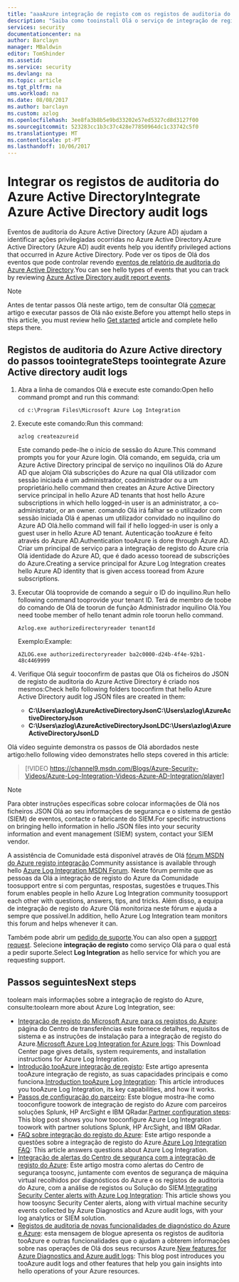 ```yaml
---
title: "aaaAzure integração de registo com os registos de auditoria do Azure Active Directory | Microsoft Docs"
description: "Saiba como tooinstall Olá o serviço de integração de registo do Azure e integrar os registos de registos de auditoria do Azure"
services: security
documentationcenter: na
author: Barclayn
manager: MBaldwin
editor: TomShinder
ms.assetid: 
ms.service: security
ms.devlang: na
ms.topic: article
ms.tgt_pltfrm: na
ums.workload: na
ms.date: 08/08/2017
ms.author: barclayn
ms.custom: azlog
ms.openlocfilehash: 3ee8fa3b8b5e9bd33202e57ed5327cd8d3127f00
ms.sourcegitcommit: 523283cc1b3c37c428e77850964dc1c33742c5f0
ms.translationtype: MT
ms.contentlocale: pt-PT
ms.lasthandoff: 10/06/2017
---
```

# <a name="integrate-azure-active-directory-audit-logs"></a><span data-ttu-id="3cee9-103">Integrar os registos de auditoria do Azure Active Directory</span><span class="sxs-lookup"><span data-stu-id="3cee9-103">Integrate Azure Active Directory audit logs</span></span>

<span data-ttu-id="3cee9-104">Eventos de auditoria do Azure Active Directory (Azure AD) ajudam a identificar ações privilegiadas ocorridas no Azure Active Directory.</span><span class="sxs-lookup"><span data-stu-id="3cee9-104">Azure Active Directory (Azure AD) audit events help you identify privileged actions that occurred in Azure Active Directory.</span></span> <span data-ttu-id="3cee9-105">Pode ver os tipos de Olá dos eventos que pode controlar revendo [eventos de relatório de auditoria do Azure Active Directory](/active-directory/active-directory-reporting-audit-events#list-of-audit-report-events.md).</span><span class="sxs-lookup"><span data-stu-id="3cee9-105">You can see hello types of events that you can track by reviewing [Azure Active Directory audit report events](/active-directory/active-directory-reporting-audit-events#list-of-audit-report-events.md).</span></span>

> [!NOTE]
> <span data-ttu-id="3cee9-106">Antes de tentar passos Olá neste artigo, tem de consultar Olá [começar](security-azure-log-integration-get-started.md) artigo e executar passos de Olá não existe.</span><span class="sxs-lookup"><span data-stu-id="3cee9-106">Before you attempt hello steps in this article, you must review hello [Get started](security-azure-log-integration-get-started.md) article and complete hello steps there.</span></span>

## <a name="steps-toointegrate-azure-active-directory-audit-logs"></a><span data-ttu-id="3cee9-107">Registos de auditoria do Azure Active directory do passos toointegrate</span><span class="sxs-lookup"><span data-stu-id="3cee9-107">Steps toointegrate Azure Active directory audit logs</span></span>

1. <span data-ttu-id="3cee9-108">Abra a linha de comandos Olá e execute este comando:</span><span class="sxs-lookup"><span data-stu-id="3cee9-108">Open hello command prompt and run this command:</span></span>

   ``cd c:\Program Files\Microsoft Azure Log Integration``

2. <span data-ttu-id="3cee9-109">Execute este comando:</span><span class="sxs-lookup"><span data-stu-id="3cee9-109">Run this command:</span></span> 
 
   ``azlog createazureid``

   <span data-ttu-id="3cee9-110">Este comando pede-lhe o início de sessão do Azure.</span><span class="sxs-lookup"><span data-stu-id="3cee9-110">This command prompts you for your Azure login.</span></span> <span data-ttu-id="3cee9-111">Olá comando, em seguida, cria um Azure Active Directory principal de serviço no inquilinos Olá do Azure AD que alojam Olá subscrições do Azure na qual Olá utilizador com sessão iniciada é um administrador, coadministrador ou a um proprietário.</span><span class="sxs-lookup"><span data-stu-id="3cee9-111">hello command then creates an Azure Active Directory service principal in hello Azure AD tenants that host hello Azure subscriptions in which hello logged-in user is an administrator, a co-administrator, or an owner.</span></span> <span data-ttu-id="3cee9-112">comando Olá irá falhar se o utilizador com sessão iniciada Olá é apenas um utilizador convidado no inquilino do Azure AD Olá.</span><span class="sxs-lookup"><span data-stu-id="3cee9-112">hello command will fail if hello logged-in user is only a guest user in hello Azure AD tenant.</span></span> <span data-ttu-id="3cee9-113">Autenticação tooAzure é feito através do Azure AD.</span><span class="sxs-lookup"><span data-stu-id="3cee9-113">Authentication tooAzure is done through Azure AD.</span></span> <span data-ttu-id="3cee9-114">Criar um principal de serviço para a integração de registo do Azure cria Olá identidade do Azure AD, que é dado acesso tooread de subscrições do Azure.</span><span class="sxs-lookup"><span data-stu-id="3cee9-114">Creating a service principal for Azure Log Integration creates hello Azure AD identity that is given access tooread from Azure subscriptions.</span></span>

3. <span data-ttu-id="3cee9-115">Executar Olá tooprovide de comando a seguir o ID do inquilino.</span><span class="sxs-lookup"><span data-stu-id="3cee9-115">Run hello following command tooprovide your tenant ID.</span></span> <span data-ttu-id="3cee9-116">Terá de membro de toobe do comando de Olá de toorun de função Administrador inquilino Olá.</span><span class="sxs-lookup"><span data-stu-id="3cee9-116">You need toobe member of hello tenant admin role toorun hello command.</span></span>

   ``Azlog.exe authorizedirectoryreader tenantId``

   <span data-ttu-id="3cee9-117">Exemplo:</span><span class="sxs-lookup"><span data-stu-id="3cee9-117">Example:</span></span>

   ``AZLOG.exe authorizedirectoryreader ba2c0000-d24b-4f4e-92b1-48c4469999``

4. <span data-ttu-id="3cee9-118">Verifique Olá seguir tooconfirm de pastas que Olá os ficheiros do JSON de registo de auditoria do Azure Active Directory é criado nos mesmos:</span><span class="sxs-lookup"><span data-stu-id="3cee9-118">Check hello following folders tooconfirm that hello Azure Active Directory audit log JSON files are created in them:</span></span>

   * <span data-ttu-id="3cee9-119">**C:\Users\azlog\AzureActiveDirectoryJson**</span><span class="sxs-lookup"><span data-stu-id="3cee9-119">**C:\Users\azlog\AzureActiveDirectoryJson**</span></span>
   * <span data-ttu-id="3cee9-120">**C:\Users\azlog\AzureActiveDirectoryJsonLD**</span><span class="sxs-lookup"><span data-stu-id="3cee9-120">**C:\Users\azlog\AzureActiveDirectoryJsonLD**</span></span>

<span data-ttu-id="3cee9-121">Olá vídeo seguinte demonstra os passos de Olá abordados neste artigo:</span><span class="sxs-lookup"><span data-stu-id="3cee9-121">hello following video demonstrates hello steps covered in this article:</span></span>

> [!VIDEO https://channel9.msdn.com/Blogs/Azure-Security-Videos/Azure-Log-Integration-Videos-Azure-AD-Integration/player]


> [!NOTE]
> <span data-ttu-id="3cee9-122">Para obter instruções específicas sobre colocar informações de Olá nos ficheiros JSON Olá ao seu informações de segurança e o sistema de gestão (SIEM) de eventos, contacte o fabricante do SIEM.</span><span class="sxs-lookup"><span data-stu-id="3cee9-122">For specific instructions on bringing hello information in hello JSON files into your security information and event management (SIEM) system, contact your SIEM vendor.</span></span>

<span data-ttu-id="3cee9-123">A assistência de Comunidade está disponível através de Olá [fórum MSDN do Azure registo integração](https://social.msdn.microsoft.com/Forums/office/home?forum=AzureLogIntegration).</span><span class="sxs-lookup"><span data-stu-id="3cee9-123">Community assistance is available through hello [Azure Log Integration MSDN Forum](https://social.msdn.microsoft.com/Forums/office/home?forum=AzureLogIntegration).</span></span> <span data-ttu-id="3cee9-124">Neste fórum permite que as pessoas da Olá a integração de registo do Azure da Comunidade toosupport entre si com perguntas, respostas, sugestões e truques.</span><span class="sxs-lookup"><span data-stu-id="3cee9-124">This forum enables people in hello Azure Log Integration community toosupport each other with questions, answers, tips, and tricks.</span></span> <span data-ttu-id="3cee9-125">Além disso, a equipa de integração de registo do Azure Olá monitoriza neste fórum e ajuda a sempre que possível.</span><span class="sxs-lookup"><span data-stu-id="3cee9-125">In addition, hello Azure Log Integration team monitors this forum and helps whenever it can.</span></span>

<span data-ttu-id="3cee9-126">Também pode abrir um [pedido de suporte](../azure-supportability/how-to-create-azure-support-request.md).</span><span class="sxs-lookup"><span data-stu-id="3cee9-126">You can also open a [support request](../azure-supportability/how-to-create-azure-support-request.md).</span></span> <span data-ttu-id="3cee9-127">Selecione **integração de registo** como serviço Olá para o qual está a pedir suporte.</span><span class="sxs-lookup"><span data-stu-id="3cee9-127">Select **Log Integration** as hello service for which you are requesting support.</span></span>

## <a name="next-steps"></a><span data-ttu-id="3cee9-128">Passos seguintes</span><span class="sxs-lookup"><span data-stu-id="3cee9-128">Next steps</span></span>
<span data-ttu-id="3cee9-129">toolearn mais informações sobre a integração de registo do Azure, consulte:</span><span class="sxs-lookup"><span data-stu-id="3cee9-129">toolearn more about Azure Log Integration, see:</span></span>

* <span data-ttu-id="3cee9-130">[Integração de registo do Microsoft Azure para os registos do Azure](https://www.microsoft.com/download/details.aspx?id=53324): página do Centro de transferências este fornece detalhes, requisitos de sistema e as instruções de instalação para a integração de registo do Azure.</span><span class="sxs-lookup"><span data-stu-id="3cee9-130">[Microsoft Azure Log Integration for Azure logs](https://www.microsoft.com/download/details.aspx?id=53324): This Download Center page gives details, system requirements, and installation instructions for Azure Log Integration.</span></span>
* <span data-ttu-id="3cee9-131">[Introdução tooAzure integração de registo](security-azure-log-integration-overview.md): Este artigo apresenta tooAzure integração de registo, as suas capacidades principais e como funciona.</span><span class="sxs-lookup"><span data-stu-id="3cee9-131">[Introduction tooAzure Log Integration](security-azure-log-integration-overview.md): This article introduces you tooAzure Log Integration, its key capabilities, and how it works.</span></span>
* <span data-ttu-id="3cee9-132">[Passos de configuração do parceiro](https://blogs.msdn.microsoft.com/azuresecurity/2016/08/23/azure-log-siem-configuration-steps/): Este blogue mostra-lhe como tooconfigure toowork de integração de registo do Azure com parceiros soluções Splunk, HP ArcSight e IBM QRadar.</span><span class="sxs-lookup"><span data-stu-id="3cee9-132">[Partner configuration steps](https://blogs.msdn.microsoft.com/azuresecurity/2016/08/23/azure-log-siem-configuration-steps/): This blog post shows you how tooconfigure Azure Log Integration toowork with partner solutions Splunk, HP ArcSight, and IBM QRadar.</span></span>
* <span data-ttu-id="3cee9-133">[FAQ sobre integração do registo do Azure](security-azure-log-integration-faq.md): Este artigo responde a questões sobre a integração de registo do Azure.</span><span class="sxs-lookup"><span data-stu-id="3cee9-133">[Azure Log Integration FAQ](security-azure-log-integration-faq.md): This article answers questions about Azure Log Integration.</span></span>
* <span data-ttu-id="3cee9-134">[Integração de alertas do Centro de segurança com a integração de registo do Azure](../security-center/security-center-integrating-alerts-with-log-integration.md): Este artigo mostra como alertas do Centro de segurança toosync, juntamente com eventos de segurança de máquina virtual recolhidos por diagnósticos do Azure e os registos de auditoria do Azure, com a análise de registos ou Solução do SIEM.</span><span class="sxs-lookup"><span data-stu-id="3cee9-134">[Integrating Security Center alerts with Azure Log Integration](../security-center/security-center-integrating-alerts-with-log-integration.md): This article shows you how toosync Security Center alerts, along with virtual machine security events collected by Azure Diagnostics and Azure audit logs, with your log analytics or SIEM solution.</span></span>
* <span data-ttu-id="3cee9-135">[Registos de auditoria de novas funcionalidades de diagnóstico do Azure e Azure](https://azure.microsoft.com/blog/new-features-for-azure-diagnostics-and-azure-audit-logs/): esta mensagem de blogue apresenta os registos de auditoria tooAzure e outras funcionalidades que o ajudam a obterem informações sobre nas operações de Olá dos seus recursos Azure.</span><span class="sxs-lookup"><span data-stu-id="3cee9-135">[New features for Azure Diagnostics and Azure audit logs](https://azure.microsoft.com/blog/new-features-for-azure-diagnostics-and-azure-audit-logs/): This blog post introduces you tooAzure audit logs and other features that help you gain insights into hello operations of your Azure resources.</span></span>

